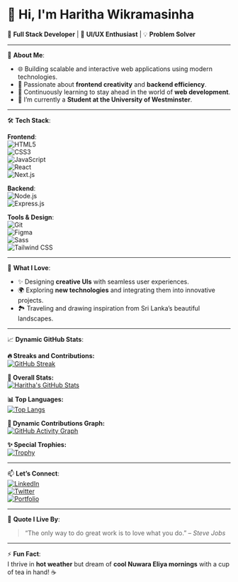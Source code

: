 # 👋 Hi, I'm Haritha Wikramasinha  

🚀 **Full Stack Developer** | 🎨 **UI/UX Enthusiast** | 💡 **Problem Solver**

---

🌟 **About Me**:  
- 🌐 Building scalable and interactive web applications using modern technologies.  
- 🎯 Passionate about **frontend creativity** and **backend efficiency**.  
- 🌱 Continuously learning to stay ahead in the world of **web development**.  
- 🔭 I’m currently a **Student at the University of Westminster**.  

---

🛠 **Tech Stack**:  

**Frontend**:  
![HTML5](https://img.shields.io/badge/HTML5-%23E34F26.svg?style=for-the-badge&logo=html5&logoColor=white)  
![CSS3](https://img.shields.io/badge/CSS3-%231572B6.svg?style=for-the-badge&logo=css3&logoColor=white)  
![JavaScript](https://img.shields.io/badge/JavaScript-%23F7DF1E.svg?style=for-the-badge&logo=javascript&logoColor=black)  
![React](https://img.shields.io/badge/React-%2361DAFB.svg?style=for-the-badge&logo=react&logoColor=black)  
![Next.js](https://img.shields.io/badge/Next.js-%23000000.svg?style=for-the-badge&logo=next.js&logoColor=white)  

**Backend**:  
![Node.js](https://img.shields.io/badge/Node.js-%23339933.svg?style=for-the-badge&logo=node.js&logoColor=white)  
![Express.js](https://img.shields.io/badge/Express.js-%23404D59.svg?style=for-the-badge&logo=express&logoColor=white)  

**Tools & Design**:  
![Git](https://img.shields.io/badge/Git-%23F05033.svg?style=for-the-badge&logo=git&logoColor=white)  
![Figma](https://img.shields.io/badge/Figma-%23F24E1E.svg?style=for-the-badge&logo=figma&logoColor=white)  
![Sass](https://img.shields.io/badge/Sass-%23CC6699.svg?style=for-the-badge&logo=sass&logoColor=white)  
![Tailwind CSS](https://img.shields.io/badge/TailwindCSS-%2306B6D4.svg?style=for-the-badge&logo=tailwind-css&logoColor=white)  

---

🎨 **What I Love**:  
- ✨ Designing **creative UIs** with seamless user experiences.  
- 🌍 Exploring **new technologies** and integrating them into innovative projects.  
- 🏞️ Traveling and drawing inspiration from Sri Lanka’s beautiful landscapes.  

---

📈 **Dynamic GitHub Stats**:  

**🔥 Streaks and Contributions:**  
[![GitHub Streak](https://streak-stats.demolab.com?user=your-github-username&theme=tokyonight_duo&hide_border=true)](https://git.io/streak-stats)  

**🚀 Overall Stats:**  
[![Haritha's GitHub Stats](https://github-readme-stats.vercel.app/api?username=your-github-username&show_icons=true&theme=tokyonight&hide_border=true)](https://github.com/your-github-username)  

**📊 Top Languages:**  
[![Top Langs](https://github-readme-stats.vercel.app/api/top-langs/?username=your-github-username&layout=compact&theme=tokyonight&hide_border=true)](https://github.com/your-github-username)  

**🌌 Dynamic Contributions Graph:**  
[![GitHub Activity Graph](https://github-readme-activity-graph.cyclic.app/graph?username=your-github-username&bg_color=1a1b27&color=38bdae&line=6ab04c&point=8bcd50&area=true&hide_border=true)](https://github.com/ashutosh00710/github-readme-activity-graph)

**✨ Special Trophies:**  
[![Trophy](https://github-profile-trophy.vercel.app/?username=your-github-username&theme=gruvbox&no-frame=true&no-bg=true&margin-w=15)](https://github.com/ryo-ma/github-profile-trophy)

---

📫 **Let’s Connect**:  
[![LinkedIn](https://img.shields.io/badge/LinkedIn-%230077B5.svg?style=for-the-badge&logo=linkedin&logoColor=white)](https://www.linkedin.com/in/haritha-wikramasinha-11ab05271)  
[![Twitter](https://img.shields.io/badge/Twitter-%231DA1F2.svg?style=for-the-badge&logo=twitter&logoColor=white)](https://x.com/hwikramasinha?s=21)  
[![Portfolio](https://img.shields.io/badge/Portfolio-%23f3f3f3.svg?style=for-the-badge&logo=google-chrome&logoColor=black)]()  

---

🌟 **Quote I Live By**:  
> “The only way to do great work is to love what you do.” – *Steve Jobs*  

---

⚡ **Fun Fact**:  
I thrive in **hot weather** but dream of **cool Nuwara Eliya mornings** with a cup of tea in hand! ☕  
